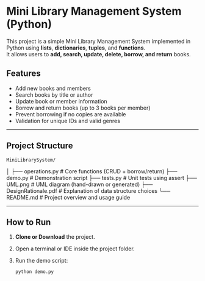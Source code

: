 # Mini Library Management System (Python)

This project is a simple Mini Library Management System implemented in Python using **lists**, **dictionaries**, **tuples**, and **functions**.  
It allows users to **add, search, update, delete, borrow, and return** books.


## Features

- Add new books and members  
- Search books by title or author  
- Update book or member information  
- Borrow and return books (up to 3 books per member)  
- Prevent borrowing if no copies are available  
- Validation for unique IDs and valid genres  

---

## Project Structure

    MiniLibrarySystem/
│
├── operations.py # Core functions (CRUD + borrow/return)
├── demo.py # Demonstration script
├── tests.py # Unit tests using assert
├── UML.png # UML diagram (hand-drawn or generated)
├── DesignRationale.pdf # Explanation of data structure choices
└── README.md # Project overview and usage guide


---

##    How to Run

1. **Clone or Download** the project.
2. Open a terminal or IDE inside the project folder.
3. Run the demo script:

   ```bash
   python demo.py